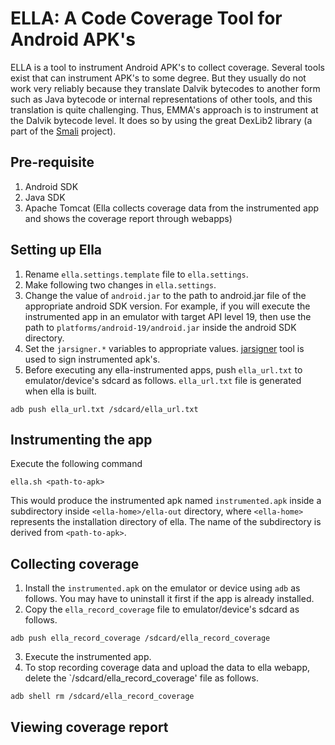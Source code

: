 ELLA: A Code Coverage Tool for Android APK's 
====

ELLA is a tool to instrument Android APK's to collect
coverage. Several tools exist that can instrument APK's to some
degree. But they usually do not work very reliably because they
translate Dalvik bytecodes to another form such as Java bytecode or
internal representations of other tools, and this translation is quite
challenging.  Thus, EMMA's approach is to instrument at the Dalvik
bytecode level. It does so by using the great DexLib2 library (a part
of the [Smali](https://github.com/JesusFreke/smali) project).

## Pre-requisite
1. Android SDK
2. Java SDK
3. Apache Tomcat (Ella collects coverage data from the instrumented app and shows the coverage report
through webapps)

## Setting up Ella
1. Rename `ella.settings.template` file to `ella.settings`.
2. Make following two changes in `ella.settings`. 
  1. Change the value of `android.jar` to the path to android.jar file of the appropriate
android SDK version. For example, if you will execute the instrumented app in an emulator
with target API level 19, then use the path to `platforms/android-19/android.jar` inside the android SDK directory.
  2. Set the `jarsigner.*` variables to appropriate values. [jarsigner](http://docs.oracle.com/javase/6/docs/technotes/tools/windows/jarsigner.html) tool is used to sign instrumented apk's.
3. Before executing any ella-instrumented apps, push `ella_url.txt` to emulator/device's sdcard as follows. `ella_url.txt` file is generated when ella is built.
```
adb push ella_url.txt /sdcard/ella_url.txt
```

## Instrumenting the app
Execute the following command
```
ella.sh <path-to-apk>
```

This would produce the instrumented apk named `instrumented.apk` inside a subdirectory inside `<ella-home>/ella-out` directory, where `<ella-home>` represents the installation directory of ella. The name of the subdirectory is derived from `<path-to-apk>`.

## Collecting coverage
1. Install the `instrumented.apk` on the emulator or device using `adb` as follows. You may have to uninstall it first if the app is already installed.
2. Copy the `ella_record_coverage` file to emulator/device's sdcard as follows.
```
adb push ella_record_coverage /sdcard/ella_record_coverage
```
3. Execute the instrumented app. 
4. To stop recording coverage data and upload the data to ella webapp, delete the `/sdcard/ella_record_coverage' file as follows.
```
adb shell rm /sdcard/ella_record_coverage
```

## Viewing coverage report